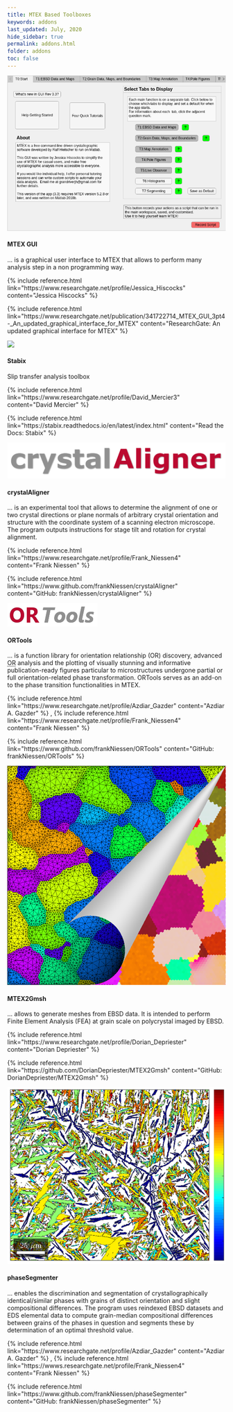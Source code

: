 ```yaml
---
title: MTEX Based Toolboxes
keywords: addons
last_updated: July, 2020
hide_sidebar: true
permalink: addons.html
folder: addons
toc: false
---
```


<div class="row">
    <div id="addons-mtex-gui" class="col-md-6">
        <div class="panel panel-default text-center">
            <div class="panel-heading">
                <img src="images/thumbnails/MTEX-GUI_screenshot.png">
            </div>
            <div class="panel-body">
                <h4>MTEX GUI</h4>
                <p>...
                    is a graphical user interface to MTEX that allows to perform many analysis step in a non programming way.
                </p>
                <p>
                    <i class="fa fa-user"></i>
                    {% include reference.html link="https://www.researchgate.net/profile/Jessica_Hiscocks" content="Jessica Hiscocks" %}
                </p>
                <p>
                    <i class="fa fa-home"></i>
                    {% include reference.html link="https://www.researchgate.net/publication/341722714_MTEX_GUI_3pt4-_An_updated_graphical_interface_for_MTEX" content="ResearchGate: An updated graphical interface for MTEX" %}
                </p>
            </div>
        </div>
    </div>
    <div id="addons-stabix" class="col-md-6">
        <div class="panel panel-default text-center">
            <div class="panel-heading">
                <img src="images/thumbnails/stabix_screenshot.gif">
            </div>
            <div class="panel-body">
                <h4>Stabix</h4>
                <p>
                    Slip transfer analysis toolbox
                </p>
                <p>
                    <i class="fa fa-user"></i>
                    {% include reference.html link="https://www.researchgate.net/profile/David_Mercier3" content="David Mercier" %}
                </p>
                <p>
                    <i class="fa fa-home"></i>
                    {% include reference.html link="https://stabix.readthedocs.io/en/latest/index.html" content="Read the Docs: Stabix" %}
                </p>
            </div>
        </div>
    </div>
</div>

<div class="row">
    <div id="addons-crystal-aligner" class="col-md-6">
        <div class="panel panel-default text-center">
            <div class="panel-heading">
                <img src="images/thumbnails/crystalAligner_logo.png">
            </div>
            <div class="panel-body">
                <h4>crystalAligner</h4>
                <p>...
                    is an experimental tool that allows to determine the alignment of one or two crystal directions or plane normals of arbitrary crystal orientation and structure with the coordinate system of a scanning electron microscope. The program outputs instructions for stage tilt and rotation for crystal alignment.
                </p>
                <p>
                    <i class="fa fa-user"></i>
                    {% include reference.html link="https://www.researchgate.net/profile/Frank_Niessen4" content="Frank Niessen" %}
                </p>
                <p>
                    <i class="fa fa-home"></i>
                    {% include reference.html link="https://www.github.com/frankNiessen/crystalAligner" content="GitHub: frankNiessen/crystalAligner" %}
                </p>
            </div>
        </div>
    </div>
    <div id="addons-or-tools" class="col-md-6">
        <div class="panel panel-default text-center">
            <div class="panel-heading">
                <img src="images/thumbnails/ORTools_logo.png">
            </div>
            <div class="panel-body">
                <h4 title="orientation relationship tools">ORTools</h4>
                <p>...
                    is a function library for orientation relationship (OR) discovery, advanced <abbr title="orientation relationship">OR</abbr> analysis and the plotting of visually stunning and informative publication-ready figures particular to microstructures undergone partial or full orientation-related phase transformation. ORTools serves as an add-on to the phase transition functionalities in MTEX.
                </p>
                <p>
                    <i class="fa fa-user"></i>
                    {% include reference.html link="https://www.researchgate.net/profile/Azdiar_Gazder" content="Azdiar A. Gazder" %}
                    , {% include reference.html link="https://www.researchgate.net/profile/Frank_Niessen4" content="Frank Niessen" %}
                </p>
                <p>
                    <i class="fa fa-home"></i>
                    {% include reference.html link="https://www.github.com/frankNiessen/ORTools" content="GitHub: frankNiessen/ORTools" %}
                </p>
            </div>
        </div>
    </div>
</div>

<div class="row">
    <div id="addons-mtex2gmsh" class="col-md-6">
        <div class="panel panel-default text-center">
            <div class="panel-heading">
                <img src="images/thumbnails/MTEX2Gmsh_logo.png">
            </div>
            <div class="panel-body">
                <h4>MTEX2Gmsh</h4>
                <p>...
                    allows to generate meshes from EBSD data. It is intended to perform Finite Element Analysis (FEA) at grain scale on polycrystal imaged by EBSD.
                </p>
                <p>
                    <i class="fa fa-user"></i>
                    {% include reference.html link="https://www.researchgate.net/profile/Dorian_Depriester" content="Dorian Depriester" %}
                </p>
                <p>
                    <i class="fa fa-home"></i>
                    {% include reference.html link="https://github.com/DorianDepriester/MTEX2Gmsh" content="GitHub: DorianDepriester/MTEX2Gmsh" %}
                </p>
            </div>
        </div>
    </div>
    <div id="addons-phase-segmenter" class="col-md-6">
        <div class="panel panel-default text-center">
            <div class="panel-heading">
                <img src="images/thumbnails/phaseSegmenter_screenshot.png">
            </div>
            <div class="panel-body">
                <h4>phaseSegmenter</h4>
                <p>...
                    enables the discrimination and segmentation of crystallographically identical/similar phases with grains of distinct orientation and slight compositional differences. The program uses reindexed EBSD datasets and EDS elemental data to compute grain-median compositional differences between grains of the phases in question and segments these by determination of an optimal threshold value.
                </p>
                <p>
                    <i class="fa fa-user"></i>
                    {% include reference.html link="https://www.researchgate.net/profile/Azdiar_Gazder" content="Azdiar A. Gazder" %}
                    , {% include reference.html link="https://wwws.researchgate.net/profile/Frank_Niessen4" content="Frank Niessen" %}
                </p>
                <p>
                    <i class="fa fa-home"></i>
                    {% include reference.html link="https://www.github.com/frankNiessen/phaseSegmenter" content="GitHub: frankNiessen/phaseSegmenter" %}
                </p>
            </div>
        </div>
    </div>
</div>
